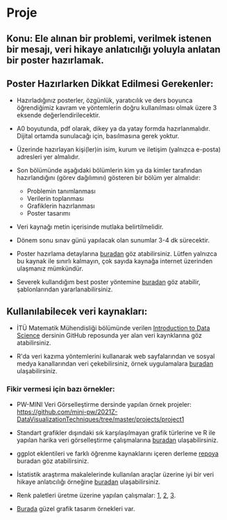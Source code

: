 # Proje 

## Konu: Ele alınan bir problemi, verilmek istenen bir mesajı, veri hikaye anlatıcılığı yoluyla anlatan bir poster hazırlamak. 

## Poster Hazırlarken Dikkat Edilmesi Gerekenler:

* Hazırladığınız posterler, özgünlük, yaratıcılık ve ders boyunca öğrendiğimiz kavram ve yöntemlerin doğru kullanılması olmak üzere 3 eksende değerlendirilecektir.

* A0 boyutunda, pdf olarak, dikey ya da yatay formda hazırlanmalıdır. Dijital ortamda sunulacağı için, basılmasına gerek yoktur. 

* Üzerinde hazırlayan kişi(ler)in isim, kurum ve iletişim (yalnızca e-posta) adresleri yer almalıdır. 

* Son bölümünde aşağıdaki bölümlerin kim ya da kimler tarafından hazırlandığını (görev dağılımını) gösteren bir bölüm yer almalıdır:

    * Problemin tanımlanması
    * Verilerin toplanması
    * Grafiklerin hazırlanması
    * Poster tasarımı

* Veri kaynağı metin içerisinde mutlaka belirtilmelidir. 

* Dönem sonu sınav günü yapılacak olan sunumlar 3-4 dk sürecektir.

* Poster hazırlama detaylarına [buradan](http://w3.bilecik.edu.tr/cografya/wp-content/uploads/sites/14/2017/03/Poster_ya_da_Poster_Bildiri_Nasil_Hazirlanir_-Uyumluluk-Modu.pdf) göz atabilirsiniz. Lütfen yalnızca bu kaynak ile sınırlı kalmayın, çok sayıda kaynağa internet üzerinden ulaşmanız mümkündür.

* Severek kullandığım best poster yöntemine [buradan](https://github.com/GerkeLab/betterposter) göz atabilir, şablonlarından yararlanabilirsiniz.


## Kullanılabilecek veri kaynakları:

* İTÜ Matematik Mühendisliği bölümünde verilen [Introduction to Data Science](https://github.com/MAT381E-Fall21#data-related-links) dersinin GitHub reposunda yer alan veri kaynklarına göz atabilirsiniz.

* R'da veri kazıma yöntemlerini kullanarak web sayfalarından ve sosyal medya kanallarından veri çekebilirsiniz, örnek uygulamalara [buradan](http://applied-r.com/web-scrapping/#) ulaşabilirsiniz.


### Fikir vermesi için bazı örnekler:

* PW-MINI Veri Görselleştirme dersinde yapılan örnek projeler: https://github.com/mini-pw/2021Z-DataVisualizationTechniques/tree/master/projects/project1

* Standart grafikler dışındaki sık karşılaşılmayan grafik türlerine ve R ile yapılan harika veri görselleştirme çalışmalarına [buradan](https://github.com/krzjoa/awesome-r-dataviz) ulaşabilirsiniz.

* ggplot eklentileri ve farklı öğrenme kaynaklarını içeren derleme [repoya](https://github.com/erikgahner/awesome-ggplot2) buradan göz atabilirsiniz.

* İstatistik araştırma makalelerinde kullanılan araçlar üzerine iyi bir veri hikaye anlatıcılığı örneğine [buradan](https://quantifyinghealth.com/statistical-software-popularity-in-research/) ulaşabilirsiniz.

* Renk paletleri üretme üzerine yapılan çalışmalar: [1](https://github.com/BlakeRMills/MetBrewer/tree/main), [2](https://github.com/jakelawlor/PNWColors), [3](https://github.com/karthik/wesanderson).

* [Burada](https://haberglobal.com.tr/gundem/2021in-infografikleri-151933) güzel grafik tasarım örnekleri var.


